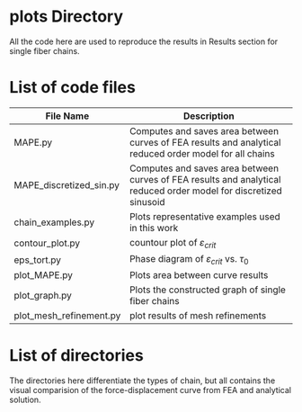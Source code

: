 # plots Directory
All the code here are used to reproduce the results in Results section for single fiber chains.

# List of code files
|File Name|Description|
----------|------------
|MAPE.py|Computes and saves area between curves of FEA results and analytical reduced order model for all chains|
|MAPE_discretized_sin.py|Computes and saves area between curves of FEA results and analytical reduced order model for discretized sinusoid|
|chain_examples.py|Plots representative examples used in this work|
|contour_plot.py|countour plot of $\varepsilon_{crit}$|
|eps_tort.py|Phase diagram of $\varepsilon_{crit}$ vs. $\tau_0$|
|plot_MAPE.py|Plots area between curve results|
|plot_graph.py|Plots the constructed graph of single fiber chains|
|plot_mesh_refinement.py|plot results of mesh refinements|

# List of directories
The directories here differentiate the types of chain, but all contains the visual comparision of the force-displacement curve from FEA and analytical solution.
